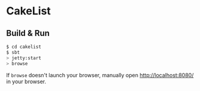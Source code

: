 # CakeList #

## Build & Run ##

```sh
$ cd cakelist
$ sbt
> jetty:start
> browse
```

If `browse` doesn't launch your browser, manually open [http://localhost:8080/](http://localhost:8080/) in your browser.

